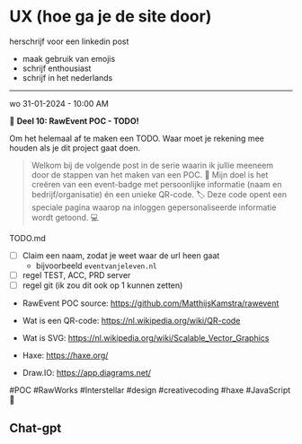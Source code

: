 # UX (hoe ga je de site door)

herschrijf voor een linkedin post

- maak gebruik van emojis
- schrijf enthousiast
- schrijf in het nederlands

---

wo 31-01-2024 - 10:00 AM

🚀 **Deel 10: RawEvent POC - TODO!**

Om het helemaal af te maken een TODO. Waar moet je rekening mee houden als je dit project gaat doen.

> Welkom bij de volgende post in de serie waarin ik jullie meeneem door de stappen van het maken van een POC. 🎉 Mijn doel is het creëren van een event-badge met persoonlijke informatie (naam en bedrijf/organisatie) én een unieke QR-code. 🏷️ Deze code opent een speciale pagina waarop na inloggen gepersonaliseerde informatie wordt getoond. 💻

TODO.md

- [ ] Claim een naam, zodat je weet waar de url heen gaat
  - bijvoorbeeld `eventvanjeleven.nl`
- [ ] regel TEST, ACC, PRD server
- [ ] regel git (ik zou dit ook op 1 kunnen zetten)

- RawEvent POC source: https://github.com/MatthijsKamstra/rawevent
- Wat is een QR-code: https://nl.wikipedia.org/wiki/QR-code
- Wat is SVG: https://nl.wikipedia.org/wiki/Scalable_Vector_Graphics
- Haxe: https://haxe.org/

- Draw.IO: https://app.diagrams.net/

#POC #RawWorks #Interstellar #design #creativecoding #haxe #JavaScript 🚀

## Chat-gpt
